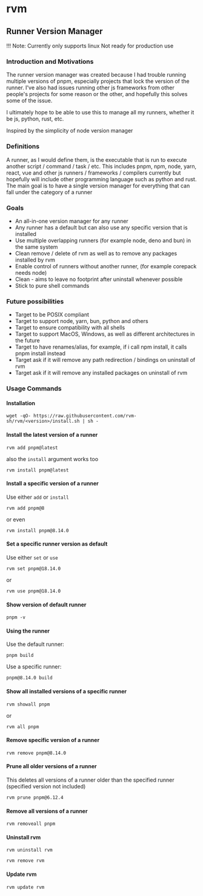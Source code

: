 # rvm
## Runner Version Manager

!!! Note: 
Currently only supports linux
Not ready for production use


### Introduction and Motivations
The runner version manager was created because I had trouble running multiple versions of pnpm, especially projects that lock the version of the runner. I've also had issues running other js frameworks from other people's projects for some reason or the other, and hopefully this solves some of the issue. 

I ultimately hope to be able to use this to manage all my runners, whether it be js, python, rust, etc.

Inspired by the simplicity of node version manager

### Definitions
A runner, as I would define them, is the executable that is run to execute another script / command / task / etc. This includes pnpm, npm, node, yarn, react, vue and other js runners / frameworks / compilers currently but hopefully will include other programming language such as python and rust. The main goal is to have a single version manager for everything that can fall under the category of a runner

### Goals
 - An all-in-one version manager for any runner
 - Any runner has a default but can also use any specific version that is installed
 - Use multiple overlapping runners (for example node, deno and bun) in the same system
 - Clean remove / delete of rvm as well as to remove any packages installed by rvm
 - Enable control of runners without another runner, (for example corepack needs node)
 - Clean - aims to leave no footprint after uninstall whenever possible
 - Stick to pure shell commands

### Future possibilities
- Target to be POSIX compliant
- Target to support node, yarn, bun, python and others
- Target to ensure compatibility with all shells
- Target to support MacOS, Windows, as well as different architectures in the future
- Target to have renames/alias, for example, if i call npm install, it calls pnpm install instead
- Target ask if it will remove any path redirection / bindings on uninstall of rvm
- Target ask if it will remove any installed packages on uninstall of rvm

### Usage Commands

#### Installation
```
wget -qO- https://raw.githubusercontent.com/rvm-sh/rvm/<version>/install.sh | sh -
```

#### Install the latest version of a runner
```
rvm add pnpm@latest
```
also the `install` argument works too
```
rvm install pnpm@latest
```

#### Install a specific version of a runner
Use either `add` or `install`
```
rvm add pnpm@8
```
or even
```
rvm install pnpm@8.14.0
```

#### Set a specific runner version as default
Use either `set` or `use`
```
rvm set pnpm@18.14.0
```
or
```
rvm use pnpm@18.14.0
```

#### Show version of default runner
```
pnpm -v
```

#### Using the runner
Use the default runner:
```
pnpm build
```
Use a specific runner:
```
pnpm@8.14.0 build
```

#### Show all installed versions of a specific runner
```
rvm showall pnpm
```

or 
```
rvm all pnpm
```

#### Remove specific version of a runner
```
rvm remove pnpm@8.14.0
```

#### Prune all older versions of a runner
This deletes all versions of a runner older than the specified runner (specified version not included)
```
rvm prune pnpm@6.12.4
```

#### Remove all versions of a runner
```
rvm removeall pnpm
```

#### Uninstall rvm 
```
rvm uninstall rvm
```
```
rvm remove rvm
```

#### Update rvm
```
rvm update rvm
```




